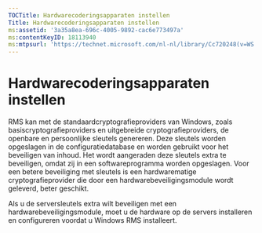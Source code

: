 ```yaml
---
TOCTitle: Hardwarecoderingsapparaten instellen
Title: Hardwarecoderingsapparaten instellen
ms:assetid: '3a35a8ea-696c-4005-9892-cac6e773497a'
ms:contentKeyID: 18113940
ms:mtpsurl: 'https://technet.microsoft.com/nl-nl/library/Cc720248(v=WS.10)'
---
```


Hardwarecoderingsapparaten instellen
====================================

RMS kan met de standaardcryptografieproviders van Windows, zoals basiscryptografieproviders en uitgebreide cryptografieproviders, de openbare en persoonlijke sleutels genereren. Deze sleutels worden opgeslagen in de configuratiedatabase en worden gebruikt voor het beveiligen van inhoud. Het wordt aangeraden deze sleutels extra te beveiligen, omdat zij in een softwareprogramma worden opgeslagen. Voor een betere beveiliging met sleutels is een hardwarematige cryptografieprovider die door een hardwarebeveiligingsmodule wordt geleverd, beter geschikt.

Als u de serversleutels extra wilt beveiligen met een hardwarebeveiligingsmodule, moet u de hardware op de servers installeren en configureren voordat u Windows RMS installeert.
